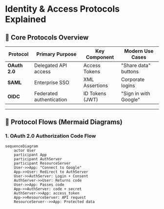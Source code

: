 # Identity & Access Protocols Explained

## 📌 Core Protocols Overview
| Protocol  | Primary Purpose                     | Key Component         | Modern Use Cases               |
|-----------|-------------------------------------|-----------------------|-------------------------------|
| **OAuth 2.0** | Delegated API access                | Access Tokens         | "Share data" buttons          |
| **SAML**     | Enterprise SSO                      | XML Assertions        | Corporate logins              |
| **OIDC**     | Federated authentication            | ID Tokens (JWT)       | "Sign in with Google"         |

---

## 🔄 Protocol Flows (Mermaid Diagrams)

### 1. OAuth 2.0 Authorization Code Flow
```mermaid
sequenceDiagram
    actor User
    participant App
    participant AuthServer
    participant ResourceServer
    User->>App: "Connect to Google"
    App->>User: Redirect to AuthServer
    User->>AuthServer: Login + Consent
    AuthServer->>User: Returns code
    User->>App: Passes code
    App->>AuthServer: code + secret
    AuthServer->>App: access_token
    App->>ResourceServer: API request
    ResourceServer-->>App: Protected data


